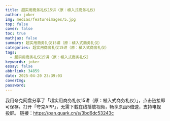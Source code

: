 ```yaml
---
title: 超实用商务礼仪15讲（原：植入式商务礼仪）
author: joker
img: medias/featureimages/5.jpg
top: false
cover: false
toc: true
mathjax: false
summary: 超实用商务礼仪15讲（原：植入式商务礼仪）
categories: 超实用商务礼仪15讲（原：植入式商务礼仪）
tags:
  - 超实用商务礼仪15讲（原：植入式商务礼仪）
keywords: joker
essay: false
abbrlink: 34859
date: 2025-04-20 23:39:03
coverImg:
password:
---
```


我用夸克网盘分享了「超实用商务礼仪15讲（原：植入式商务礼仪）」，点击链接即可保存。打开「夸克APP」，无需下载在线播放视频，畅享原画5倍速，支持电视投屏。
链接：https://pan.quark.cn/s/3bd6dc53243c
